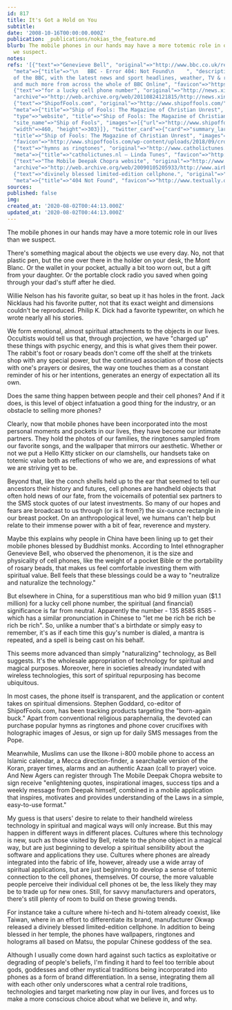 ```yaml
---
id: 817
title: It's Got a Hold on You
subtitle: 
date: '2008-10-16T00:00:00.000Z'
publication: _publications/nokias_the_feature.md
blurb: The mobile phones in our hands may have a more totemic role in our lives than
  we suspect.
notes: 
refs: '[{"text"=>"Genevieve Bell", "original"=>"http://www.bbc.co.uk/religion/realmedia/sunday/s20050327n.ram",
  "meta"=>{"title"=>"\n   BBC - Error 404: Not Found\n    ", "description"=>"The best
  of the BBC, with the latest news and sport headlines, weather, TV & radio highlights
  and much more from across the whole of BBC Online", "favicon"=>"https://www.bbc.co.uk/favicon.ico"}},
  {"text"=>"for a lucky cell phone number", "original"=>"http://news.xinhuanet.com/english/2004-04/13/content_1415725.htm",
  "archive"=>"http://web.archive.org/web/20110824121815/http://news.xinhuanet.com/english/2004-04/13/content_1415725.htm"},
  {"text"=>"ShipofFools.com", "original"=>"http://www.shipoffools.com/", "archive"=>"http://web.archive.org/web/20200116043022/http://shipoffools.com:80/",
  "meta"=>{"title"=>"Ship of Fools: The Magazine of Christian Unrest", "open_graph"=>{"locale"=>"en_GB",
  "type"=>"website", "title"=>"Ship of Fools: The Magazine of Christian Unrest", "url"=>"http://www.shipoffools.com/",
  "site_name"=>"Ship of Fools", "images"=>[{"url"=>"http://www.shipoffools.com/wp-content/uploads/2018/08/ShipOfFools-Blue-Texture.png",
  "width"=>460, "height"=>303}]}, "twitter_card"=>{"card"=>"summary_large_image",
  "title"=>"Ship of Fools: The Magazine of Christian Unrest", "images"=>[{"url"=>"http://www.shipoffools.com/wp-content/uploads/2018/08/ShipOfFools-Blue-Texture.png"}]},
  "favicon"=>"http://www.shipoffools.com/wp-content/uploads/2018/09/cropped-ShipOfFools-Blue-S-192x192.png"}},
  {"text"=>"hymns as ringtones", "original"=>"http://www.catholictunes.nl/", "archive"=>"http://web.archive.org/web/20190909180749/http://catholictunes.nl/",
  "meta"=>{"title"=>"catholictunes.nl – Linda Tunes", "favicon"=>"http://www.catholictunes.nl/favicon.ico"}},
  {"text"=>"The Mobile Deepak Chopra website", "original"=>"http://www.airborne-e.com/website/chopra/",
  "archive"=>"http://web.archive.org/web/20090105205933/http://www.airborne-e.com/website/chopra/"},
  {"text"=>"divinely blessed limited-edition cellphone.", "original"=>"http://www.textually.org/textually/archives/2004/07/004381.htm",
  "meta"=>{"title"=>"404 Not Found", "favicon"=>"http://www.textually.org/favicon.ico"}}]'
sources: 
published: false
img: 
created_at: '2020-08-02T00:44:13.000Z'
updated_at: '2020-08-02T00:44:13.000Z'
---
```

The mobile phones in our hands may have a more totemic role in our lives than we suspect.

  
There's something magical about the objects we use every day. No, not that plastic pen, but the one over there in the holder on your desk, the Mont Blanc. Or the wallet in your pocket, actually a bit too worn out, but a gift from your daughter. Or the portable clock radio you saved when going through your dad's stuff after he died.

Willie Nelson has his favorite guitar, so beat up it has holes in the front. Jack Nicklaus had his favorite putter, not that its exact weight and dimensions couldn't be reproduced. Philip K. Dick had a favorite typewriter, on which he wrote nearly all his stories.

We form emotional, almost spiritual attachments to the objects in our lives. Occultists would tell us that, through projection, we have "charged up" these things with psychic energy, and this is what gives them their power. The rabbit's foot or rosary beads don't come off the shelf at the trinkets shop with any special power, but the continued association of those objects with one's prayers or desires, the way one touches them as a constant reminder of his or her intentions, generates an energy of expectation all its own.

Does the same thing happen between people and their cell phones? And if it does, is this level of object infatuation a good thing for the industry, or an obstacle to selling more phones?

Clearly, now that mobile phones have been incorporated into the most personal moments and pockets in our lives, they have become our intimate partners. They hold the photos of our families, the ringtones sampled from our favorite songs, and the wallpaper that mirrors our aesthetic. Whether or not we put a Hello Kitty sticker on our clamshells, our handsets take on totemic value both as reflections of who we are, and expressions of what we are striving yet to be.

Beyond that, like the conch shells held up to the ear that seemed to tell our ancestors their history and futures, cell phones are handheld objects that often hold news of our fate, from the voicemails of potential sex partners to the SMS stock quotes of our latest investments. So many of our hopes and fears are broadcast to us through (or is it from?) the six-ounce rectangle in our breast pocket. On an anthropological level, we humans can't help but relate to their immense power with a bit of fear, reverence and mystery.

Maybe this explains why people in China have been lining up to get their mobile phones blessed by Buddhist monks. According to Intel ethnographer Genevieve Bell, who observed the phenomenon, it is the size and physicality of cell phones, like the weight of a pocket Bible or the portability of rosary beads, that makes us feel comfortable investing them with spiritual value. Bell feels that these blessings could be a way to "neutralize and naturalize the technology."

But elsewhere in China, for a superstitious man who bid 9 million yuan ($1.1 million) for a lucky cell phone number, the spiritual (and financial) significance is far from neutral. Apparently the number - 135 8585 8585 - which has a similar pronunciation in Chinese to "let me be rich be rich be rich be rich". So, unlike a number that's a birthdate or simply easy to remember, it's as if each time this guy's number is dialed, a mantra is repeated, and a spell is being cast on his behalf.

This seems more advanced than simply "naturalizing" technology, as Bell suggests. It's the wholesale appropriation of technology for spiritual and magical purposes. Moreover, here in societies already inundated with wireless technologies, this sort of spiritual repurposing has become ubiquitous.

In most cases, the phone itself is transparent, and the application or content takes on spiritual dimensions. Stephen Goddard, co-editor of ShipofFools.com, has been tracking products targeting the "born-again buck." Apart from conventional religious paraphernalia, the devoted can purchase popular hymns as ringtones and phone cover crucifixes with holographic images of Jesus, or sign up for daily SMS messages from the Pope.

Meanwhile, Muslims can use the Ilkone i-800 mobile phone to access an Islamic calendar, a Mecca direction-finder, a searchable version of the Koran, prayer times, alarms and an authentic Azaan (call to prayer) voice. And New Agers can register through The Mobile Deepak Chopra website to sign receive "enlightening quotes, inspirational images, success tips and a weekly message from Deepak himself, combined in a mobile application that inspires, motivates and provides understanding of the Laws in a simple, easy-to-use format."

My guess is that users' desire to relate to their handheld wireless technology in spiritual and magical ways will only increase. But this may happen in different ways in different places. Cultures where this technology is new, such as those visited by Bell, relate to the phone object in a magical way, but are just beginning to develop a spiritual sensibility about the software and applications they use. Cultures where phones are already integrated into the fabric of life, however, already use a wide array of spiritual applications, but are just beginning to develop a sense of totemic connection to the cell phones, themselves. Of course, the more valuable people perceive their individual cell phones ot be, the less likely they may be to trade up for new ones. Still, for savvy manufacturers and operators, there's still plenty of room to build on these growing trends.

For instance take a culture where hi-tech and hi-totem already coexist, like Taiwan, where in an effort to differentiate its brand, manufacturer Okwap released a divinely blessed limited-edition cellphone. In addition to being blessed in her temple, the phones have wallpapers, ringtones and holograms all based on Matsu, the popular Chinese goddess of the sea.

Although I usually come down hard against such tactics as exploitative or degrading of people's beliefs, I'm finding it hard to feel too terrible about gods, goddesses and other mystical traditions being incorporated into phones as a form of brand differentiation. In a sense, integrating them all with each other only underscores what a central role traditions, technologies and target marketing now play in our lives, and forces us to make a more conscious choice about what we believe in, and why.
